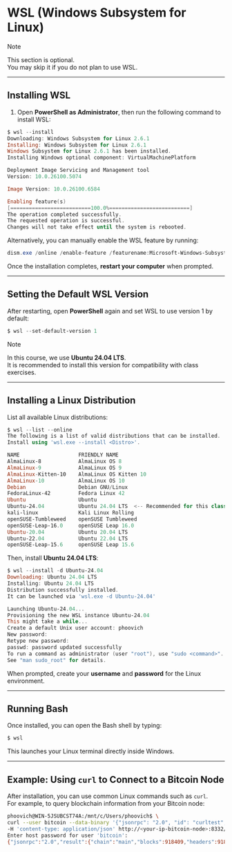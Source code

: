 # **WSL (Windows Subsystem for Linux)**

> [!NOTE]
> This section is optional.  
> You may skip it if you do not plan to use WSL.

---

## **Installing WSL**

1. Open **PowerShell as Administrator**, then run the following command to install WSL:

```powershell
$ wsl --install
Downloading: Windows Subsystem for Linux 2.6.1
Installing: Windows Subsystem for Linux 2.6.1
Windows Subsystem for Linux 2.6.1 has been installed.
Installing Windows optional component: VirtualMachinePlatform

Deployment Image Servicing and Management tool
Version: 10.0.26100.5074

Image Version: 10.0.26100.6584

Enabling feature(s)
[==========================100.0%==========================]
The operation completed successfully.
The requested operation is successful.  
Changes will not take effect until the system is rebooted.
```

Alternatively, you can manually enable the WSL feature by running:

```powershell
dism.exe /online /enable-feature /featurename:Microsoft-Windows-Subsystem-Linux /all /norestart
```

Once the installation completes, **restart your computer** when prompted.

---

## **Setting the Default WSL Version**

After restarting, open **PowerShell** again and set WSL to use version 1 by default:

```powershell
$ wsl --set-default-version 1
```

> [!NOTE]
> In this course, we use **Ubuntu 24.04 LTS**.  
> It is recommended to install this version for compatibility with class exercises.

---

## **Installing a Linux Distribution**

List all available Linux distributions:

```powershell
$ wsl --list --online
The following is a list of valid distributions that can be installed.
Install using 'wsl.exe --install <Distro>'.

NAME                   FRIENDLY NAME
AlmaLinux-8            AlmaLinux OS 8
AlmaLinux-9            AlmaLinux OS 9
AlmaLinux-Kitten-10    AlmaLinux OS Kitten 10
AlmaLinux-10           AlmaLinux OS 10
Debian                 Debian GNU/Linux
FedoraLinux-42         Fedora Linux 42
Ubuntu                 Ubuntu
Ubuntu-24.04           Ubuntu 24.04 LTS  <-- Recommended for this class
kali-linux             Kali Linux Rolling
openSUSE-Tumbleweed    openSUSE Tumbleweed
openSUSE-Leap-16.0     openSUSE Leap 16.0
Ubuntu-20.04           Ubuntu 20.04 LTS
Ubuntu-22.04           Ubuntu 22.04 LTS
openSUSE-Leap-15.6     openSUSE Leap 15.6
```

Then, install **Ubuntu 24.04 LTS**:

```powershell
$ wsl --install -d Ubuntu-24.04
Downloading: Ubuntu 24.04 LTS
Installing: Ubuntu 24.04 LTS
Distribution successfully installed.  
It can be launched via 'wsl.exe -d Ubuntu-24.04'

Launching Ubuntu-24.04...
Provisioning the new WSL instance Ubuntu-24.04
This might take a while...
Create a default Unix user account: phoovich
New password:
Retype new password:
passwd: password updated successfully
To run a command as administrator (user "root"), use "sudo <command>".
See "man sudo_root" for details.
```

When prompted, create your **username** and **password** for the Linux environment.

---

## **Running Bash**

Once installed, you can open the Bash shell by typing:

```powershell
$ wsl
```

This launches your Linux terminal directly inside Windows.

---

## **Example: Using `curl` to Connect to a Bitcoin Node**

After installation, you can use common Linux commands such as `curl`.  
For example, to query blockchain information from your Bitcoin node:

```bash
phoovich@WIN-5JSUBCST74A:/mnt/c/Users/phoovich$ \
curl --user bitcoin --data-binary '{"jsonrpc": "2.0", "id": "curltest", "method": "getblockchaininfo", "params": []}' \
-H 'content-type: application/json' http://<your-ip-bitcoin-node>:8332/
Enter host password for user 'bitcoin':
{"jsonrpc":"2.0","result":{"chain":"main","blocks":918409,"headers":918409,"bestblockhash":"000000000000000000005026984991e19f7504f005bbc6076ac47dc91a3b705a","bits":"1701ddb4","target":"00000000000000000001ddb40000000000000000000000000000000000000000","difficulty":150839487445890.5,"time":1760077332,"mediantime":1760075685,"verificationprogress":0.9999989537224061,"initialblockdownload":false,"chainwork":"0000000000000000000000000000000000000000ea1437872d3e212d0551fe7a","size_on_disk":787936722435,"pruned":false,"warnings":[]},"id":"curltest"}
```

